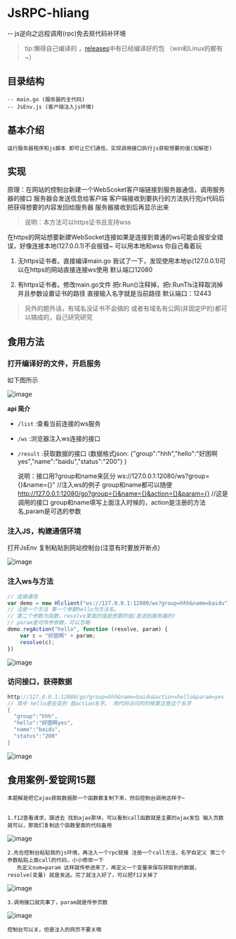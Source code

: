 # JsRPC-hliang

-- js逆向之远程调用(rpc)免去抠代码补环境

> tip:懒得自己编译的 ，[releases](https://github.com/jxhczhl/JsRpc/releases)中有已经编译好的包 （win和Linux的都有~）

## 目录结构

    -- main.go (服务器的主代码)
    -- JsEnv.js (客户端注入js环境)

## 基本介绍

    运行服务器程序和js脚本 即可让它们通信，实现调用接口执行js获取想要的值(加解密)

## 实现

原理：在网站的控制台新建一个WebScoket客户端链接到服务器通信，调用服务器的接口 服务器会发送信息给客户端 客户端接收到要执行的方法执行完js代码后把获得想要的内容发回给服务器 服务器接收到后再显示出来

> 说明：本方法可以https证书且支持wss

在https的网站想要新建WebSocket连接如果是连接到普通的ws可能会报安全错误，好像连接本地(127.0.0.1)不会报错~ 可以用本地和wss 你自己看着玩

1. 无https证书者。直接编译main.go 我试了一下，发现使用本地ip(127.0.0.1)可以在https的网站直接连接ws使用 默认端口12080

2. 有https证书者。修改main.go文件 把r.Run()注释掉，把r.RunTls注释取消掉 并且参数设置证书的路径 直接输入名字就是当前路径 默认端口：12443

> 另外的题外话，有域名没证书不会搞的 或者有域名有公网(非固定IP的)都可以搞成的，自己研究研究

## 食用方法

### 打开编译好的文件，开启服务

如下图所示

![image](https://user-images.githubusercontent.com/41224971/134774461-1b502f9f-f58d-4fd8-9a8e-9ac402ef9b60.png)

**api 简介**

- `/list` :查看当前连接的ws服务
- `/ws`  :浏览器注入ws连接的接口
- `/result` :获取数据的接口  (数据格式json: {"group":"hhh","hello":"好困啊yes","name":"baidu","status":"200"} )

    说明：接口用?group和name来区分
    ws://127.0.0.1:12080/ws?group={}&name={}" //注入ws的例子 group和name都可以随便
    http://127.0.0.1:12080/go?group={}&name={}&action={}&param={} //这是调用的接口 group和name填写上面注入时候的，action是注册的方法名,param是可选的参数

### 注入JS，构建通信环境

打开JsEnv 复制粘贴到网站控制台(注意有时要放开断点)

![image](https://user-images.githubusercontent.com/41224971/134774597-5c8c845b-072e-40d1-bdf7-24e89f78b22e.png)

### 注入ws与方法

```js
// 连接通信
var demo = new Hlclient("ws://127.0.0.1:12080/ws?group=hhh&name=baidu");
// 注册一个方法 第一个参数hello为方法名，
// 第二个参数为函数，resolve里面的值是想要的值(发送到服务器的)
// param是可传参参数，可以忽略
demo.regAction("hello", function (resolve, param) {
    var c = "好困啊" + param;
    resolve(c);
})
```

![image](https://user-images.githubusercontent.com/41224971/134774859-a4594f23-b828-4538-8b89-9d96813f7d1e.png)

### 访问接口，获得数据

```dart
http://127.0.0.1:12080/go?group=hhh&name=baidu&action=hello&param=yes
// 其中 hello是会变的 是action名字。 用代码访问的时候要注意这个名字
{
  "group":"hhh",
  "hello":"好困啊yes",
  "name":"baidu",
  "status":"200"
}
```

![image](https://user-images.githubusercontent.com/41224971/134775037-167724d4-ae94-4fcf-88c4-d881621b712c.png)

## 食用案例-爱锭网15题

    本题解是把它ajax获取数据那一个函数都复制下来，然后控制台调用这样子~


    1.f12查看请求，跟进去 找到ajax那块，可以看到call函数就是主要的ajax发包 输入页数就可以，那我们复制这个函数里面的代码备用

![image](https://user-images.githubusercontent.com/41224971/134793093-bac742e9-2f66-4fe4-b98b-7769d7379350.png)

    2.先在控制台粘贴我的js环境，再注入一个rpc链接 注册一个call方法，名字自定义 第二个参数粘贴上面call的代码，小小修改一下
       先定义num=param 这样就传参进来了，再定义一个变量来保存获取到的数据，resolve(变量) 就是发送。完了就注入好了，可以把f12关掉了

![image](https://user-images.githubusercontent.com/41224971/134795740-c62fce0d-7271-4b34-a9e5-07515b99ab81.png)

    3.调用接口就完事了，param就是传参页数 

![image](https://user-images.githubusercontent.com/41224971/134799668-3dd385e7-f44c-4fb3-85ff-00d78c674865.png)

    控制台可以关，但是注入的网页不要关哦


